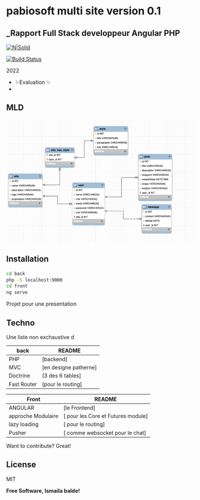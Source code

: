 # pabiosoft multi site version 0.1
## _Rapport Full Stack developpeur Angular PHP

[![N|Solid](https://cldup.com/dTxpPi9lDf.thumb.png)](http:pabiosoft.com)

[![Build Status](https://travis-ci.org/joemccann/dillinger.svg?branch=master)](http://pabiosoft.com)


2022
- ✨Evaluation ✨
- 
## MLD


![plot](src/assets/mld.png)
## Installation

```sh
cd back
php -S localhost:9000
cd front 
ng serve 

```

Projet pour une  presentation

## Techno

Une liste non exchaustive d

| back | README |
| ------ | ------ |
| PHP | [backend] |
| MVC | [en designe patherne] |
| Doctrine | [3 des 6 tables]|
| Fast Router  | [pour le routing] |

| Front    |    README |
| ------    | ------ |
| ANGULAR | [le Frontend] |
| approche Modulaire | [ pour les Core et Futures module] |
|lazy loading | [ pour le routing] |
| Pusher | [ comme websocket pour le chat] |


Want to contribute? Great!


## License

MIT

**Free Software, Ismaila balde!**
  
